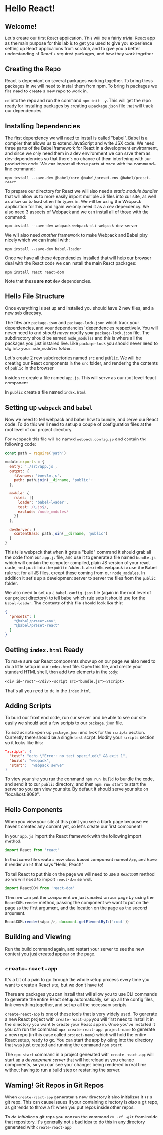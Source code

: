 # Hello React!

## Welcome!

Let's create our first React application. This will be a fairly trivial React app as the main purpose for this lab is to get you used to give you experience setting up React applications from scratch, and to give you a better understanding of React's required packages, and how they work together.

## Creating the Repo

React is dependant on several packages working together. To bring thess packages in we will need to install them from npm. To bring in packages we firs need to create a new repo to work in.

`cd` into the repo and run the command `npm init -y`. This will get the repo ready for installing packages by creating a `package.json` file that will track our dependencies.

## Installing Dependencies

The first dependency we will need to install is called "babel". Babel is a compiler that allows us to extend JavaScript and write JSX code. We need three parts of the Babel framework for React in a development environment, and since we only need them in a dev environment we can save them as dev-dependencies so that there's no chance of them interfering with our production code. We can import all those parts at once with the command-line command:

`npm install --save-dev @babel/core @babel/preset-env @babel/preset-react`

To prepare our directory for React we will also need a *static module bundler* that will allow us to more easily import multiple JS files into our site, as well as allow us to load other file types in. We will be using the Webpack application for this, and again we only need it as a dev dependency. We also need 3 aspects of Webpack and we can install all of those with the command:

`npm install --save-dev webpack webpack-cli webpack-dev-server `

We will also need *another* framework to make Webpack and Babel play nicely which we can install with:

`npm install --save-dev babel-loader`

Once we have all these dependencies installed that will help our browser deal with the React code we can install the main React packages:

`npm install react react-dom`

Note that these **are not** dev dependencies.

## Hello File Structure

Once everything is set up and installed you should have 2 new files, and a new sub directory.

The files are `package.json` and `package-lock.json` which track your dependencies, and your dependencies' dependencies respectively. You will never need to and *should never* modify your `package-lock.json` file. The subdirectory should be named `node_modules` and this is where all the packages you just installed live. Like `package-lock` you should never need to dig into your `node_modules` folder.

Let's create 2 new subdirectories named `src` and `public`. We will be creating our React components in the `src` folder, and rendering the contents of `public` in the browser

Inside `src` create a file named `app.js`. This will serve as our root level React component.

In `public` create a file named `index.html`

## Setting up `webpack` and `babel`

Now we need to tell webpack and babel how to bundle, and serve our React code. To do this we'll need to set up a couple of configuration files at the root level of our project directory.

For webpack this file will be named `webpack.config.js` and contain the following code:

```js
const path = require('path')

module.exports = {
  entry: './src/app.js',
  output: {
    filename: 'bundle.js',
    path: path.join(__dirname, 'public')
  },

  module: {
    rules: [{
      loader: 'babel-loader',
      test: /\.js$/,
      exclude: /node_modules/
    }]
  },

  devServer: {
    contentBase: path.join(__dirname, 'public')
  }
}
```

This tells webpack that when it gets a "build" command it should grab all the code from our `app.js` file, and use it to generate a file named `bundle.js` which will contain the computer compiled, plain JS version of your react code, and put it into the `public` folder. It also tells webpack to use the Babel rule set for all JS files, except those coming from our `node_modules`. In addition it set's up a development server to server the files from the `public` folder.

We also need to set up a `babel.config.json` file (again in the root level of our project directory) to tell babel which rule sets it should use for the `babel-loader`. The contents of this file should look like this:

```json
{
  "presets": [
    "@babel/preset-env",
    "@babel/preset-react"
  ]
}
```

## Getting `index.html` Ready

To make sure our React components show up on our page we also need to do a little setup in our `index.html` file. Open this file, and create your standard HTML shell, then add two elements in the `body`:

`<div id="root"></div>`
`<script src="bundle.js"></script>`

That's all you need to do in the `index.html`.

## Adding Scripts

To build our front end code, run our server, and be able to see our site easily we should add a few scripts to our `package.json` file.

To add scripts open up `package.json` and look for the `scripts` section. Currently there should be a single `test` script. Modify your `scripts` section so it looks like this:

```json
"scripts": {
  "test": "echo \"Error: no test specified\" && exit 1",
  "build": "webpack",
  "start":  "webpack serve"
}
```

To view your site you run the command `npm run build` to bundle the code, and send it to our `public` directory, and then `npm run start` to start the server so you can view your site. By default it should serve your site on "localhost:8080".

## Hello Components

When you view your site at this point you see a blank page because we haven't created any content yet, so let's create our first component!

In your `app.js` import the React framework with the following import method:

```js
import React from 'react'
```

In that same file create a new class based component named `App`, and have it render an `h1` that says "Hello, React!"

To tell React to put this on the page we will need to use a `ReactDOM` method so we will need to import `react-dom` as well:

```js
import ReactDOM from 'react-dom'
```

Then we can put the component we just created on our page by using the `ReactDOM.render` method, passing the component we want to put on the page as the first argument, and the location on the page as the second argument.

```js
ReactDOM.render(<App />, document.getElementById('root'))
```

## Building and Viewing

Run the build command again, and restart your server to see the new content you just created appear on the page.

## `create-react-app`

It's a bit of a pain to go through the whole setup process every time you want to create a React site, but we don't have to!

There are packages you can install that will allow you to use CLI commands to generate the entire React setup automatically, set up all the config files, link everything together, and set up all the necessary scripts.

`create-react-app` is one of these tools that is very widely used. To generate a new React project with `create-react-app` you will first need to install it in the directory you want to create your React app in. Once you've installed it you can run the command `npx create-react-app project-name` to generate a new repo (in this case called `project-name`) which will hold the entire React setup, ready to go.  You can start the app by `cd`ing into the directory that was just created and running the command `npm start`

The `npm start` command in a project generated with `create-react-app` will start up a *development server* that will hot reload as you change components, so you can see your changes being rendered in real time without having to run a build step or restarting the server.

## Warning! Git Repos in Git Repos

When `create-react-app` generates a new directory it also initializes it as a git repo. This can cause issues if your containing directory is *also* a git repo, as git tends to throw a fit when you put repos inside other repos.

To *de-initialize* a git repo you can run the command `rm -rf .git` from inside that repository. It's generally not a bad idea to do this in any directory generated with `create-react-app`.
